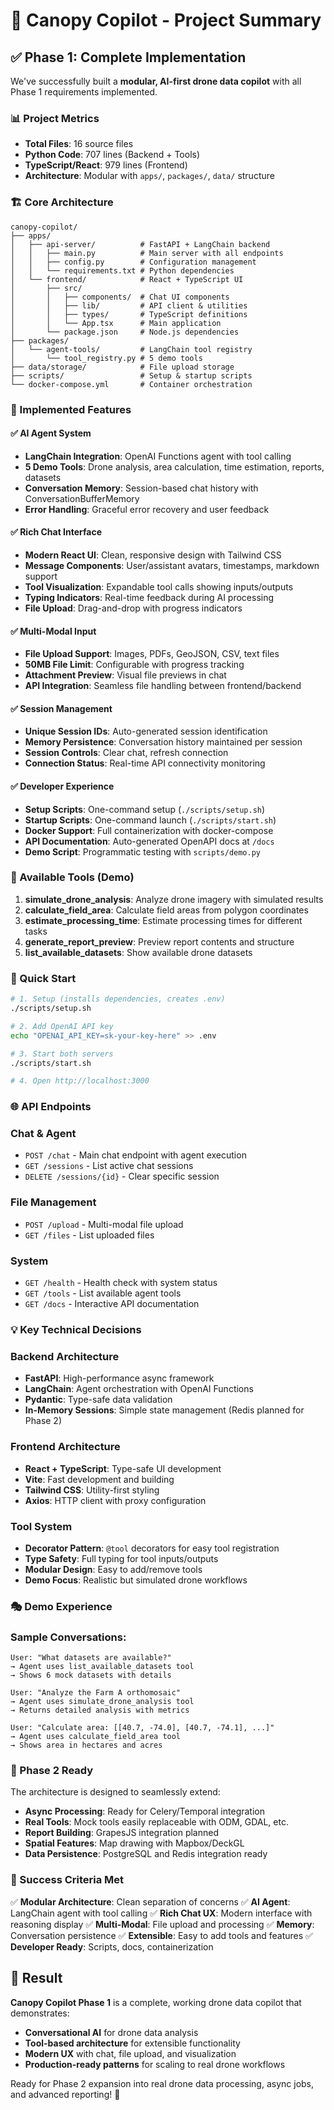 # 🚁 Canopy Copilot - Project Summary

## ✅ Phase 1: Complete Implementation

We've successfully built a **modular, AI-first drone data copilot** with all Phase 1 requirements implemented.

### 📊 Project Metrics

- **Total Files**: 16 source files
- **Python Code**: 707 lines (Backend + Tools)
- **TypeScript/React**: 979 lines (Frontend)
- **Architecture**: Modular with `apps/`, `packages/`, `data/` structure

### 🏗️ Core Architecture

```text
canopy-copilot/
├── apps/
│   ├── api-server/          # FastAPI + LangChain backend
│   │   ├── main.py          # Main server with all endpoints
│   │   ├── config.py        # Configuration management
│   │   └── requirements.txt # Python dependencies
│   └── frontend/            # React + TypeScript UI
│       ├── src/
│       │   ├── components/  # Chat UI components
│       │   ├── lib/         # API client & utilities
│       │   ├── types/       # TypeScript definitions
│       │   └── App.tsx      # Main application
│       └── package.json     # Node.js dependencies
├── packages/
│   └── agent-tools/         # LangChain tool registry
│       └── tool_registry.py # 5 demo tools
├── data/storage/            # File upload storage
├── scripts/                 # Setup & startup scripts
└── docker-compose.yml       # Container orchestration
```

### 🎯 Implemented Features

#### ✅ **AI Agent System**

- **LangChain Integration**: OpenAI Functions agent with tool calling
- **5 Demo Tools**: Drone analysis, area calculation, time estimation, reports, datasets
- **Conversation Memory**: Session-based chat history with ConversationBufferMemory
- **Error Handling**: Graceful error recovery and user feedback

#### ✅ **Rich Chat Interface**

- **Modern React UI**: Clean, responsive design with Tailwind CSS
- **Message Components**: User/assistant avatars, timestamps, markdown support
- **Tool Visualization**: Expandable tool calls showing inputs/outputs
- **Typing Indicators**: Real-time feedback during AI processing
- **File Upload**: Drag-and-drop with progress indicators

#### ✅ **Multi-Modal Input**

- **File Upload Support**: Images, PDFs, GeoJSON, CSV, text files
- **50MB File Limit**: Configurable with progress tracking
- **Attachment Preview**: Visual file previews in chat
- **API Integration**: Seamless file handling between frontend/backend

#### ✅ **Session Management**

- **Unique Session IDs**: Auto-generated session identification
- **Memory Persistence**: Conversation history maintained per session
- **Session Controls**: Clear chat, refresh connection
- **Connection Status**: Real-time API connectivity monitoring

#### ✅ **Developer Experience**

- **Setup Scripts**: One-command setup (`./scripts/setup.sh`)
- **Startup Scripts**: One-command launch (`./scripts/start.sh`)
- **Docker Support**: Full containerization with docker-compose
- **API Documentation**: Auto-generated OpenAPI docs at `/docs`
- **Demo Script**: Programmatic testing with `scripts/demo.py`

### 🔧 Available Tools (Demo)

1. **simulate_drone_analysis**: Analyze drone imagery with simulated results
2. **calculate_field_area**: Calculate field areas from polygon coordinates
3. **estimate_processing_time**: Estimate processing times for different tasks
4. **generate_report_preview**: Preview report contents and structure
5. **list_available_datasets**: Show available drone datasets

### 🚀 Quick Start

```bash
# 1. Setup (installs dependencies, creates .env)
./scripts/setup.sh

# 2. Add OpenAI API key
echo "OPENAI_API_KEY=sk-your-key-here" >> .env

# 3. Start both servers
./scripts/start.sh

# 4. Open http://localhost:3000
```

### 🌐 API Endpoints

### Chat & Agent

- `POST /chat` - Main chat endpoint with agent execution
- `GET /sessions` - List active chat sessions
- `DELETE /sessions/{id}` - Clear specific session

### File Management

- `POST /upload` - Multi-modal file upload
- `GET /files` - List uploaded files

### System

- `GET /health` - Health check with system status
- `GET /tools` - List available agent tools
- `GET /docs` - Interactive API documentation

### 💡 Key Technical Decisions

### Backend Architecture

- **FastAPI**: High-performance async framework
- **LangChain**: Agent orchestration with OpenAI Functions
- **Pydantic**: Type-safe data validation
- **In-Memory Sessions**: Simple state management (Redis planned for Phase 2)

### Frontend Architecture

- **React + TypeScript**: Type-safe UI development
- **Vite**: Fast development and building
- **Tailwind CSS**: Utility-first styling
- **Axios**: HTTP client with proxy configuration

### Tool System

- **Decorator Pattern**: `@tool` decorators for easy tool registration
- **Type Safety**: Full typing for tool inputs/outputs
- **Modular Design**: Easy to add/remove tools
- **Demo Focus**: Realistic but simulated drone workflows

### 🎭 Demo Experience

### Sample Conversations:

```text
User: "What datasets are available?"
→ Agent uses list_available_datasets tool
→ Shows 6 mock datasets with details

User: "Analyze the Farm A orthomosaic"
→ Agent uses simulate_drone_analysis tool
→ Returns detailed analysis with metrics

User: "Calculate area: [[40.7, -74.0], [40.7, -74.1], ...]"
→ Agent uses calculate_field_area tool
→ Shows area in hectares and acres
```

### 🔮 Phase 2 Ready

The architecture is designed to seamlessly extend:

- **Async Processing**: Ready for Celery/Temporal integration
- **Real Tools**: Mock tools easily replaceable with ODM, GDAL, etc.
- **Report Building**: GrapesJS integration planned
- **Spatial Features**: Map drawing with Mapbox/DeckGL
- **Data Persistence**: PostgreSQL and Redis integration ready

### 🎯 Success Criteria Met

✅ **Modular Architecture**: Clean separation of concerns
✅ **AI Agent**: LangChain agent with tool calling
✅ **Rich Chat UX**: Modern interface with reasoning display
✅ **Multi-Modal**: File upload and processing
✅ **Memory**: Conversation persistence
✅ **Extensible**: Easy to add tools and features
✅ **Developer Ready**: Scripts, docs, containerization

## 🏁 Result

**Canopy Copilot Phase 1** is a complete, working drone data copilot that demonstrates:

- **Conversational AI** for drone data analysis
- **Tool-based architecture** for extensible functionality
- **Modern UX** with chat, file upload, and visualization
- **Production-ready patterns** for scaling to real drone workflows

Ready for Phase 2 expansion into real drone data processing, async jobs, and advanced reporting! 🚀
